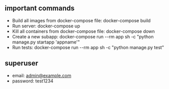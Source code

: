 ## important commands
- Build all images from docker-compose file:
  docker-compose build
- Run server:
  docker-compose up
- Kill all containers from docker-compose file:
  docker-compose down
- Create a new subapp:
  docker-compose run --rm app sh -c "python manage.py startapp 'appname'"
- Run tests:
  docker-compose run --rm app sh -c "python manage.py test"

## superuser
- email: admin@example.com
- password: test1234